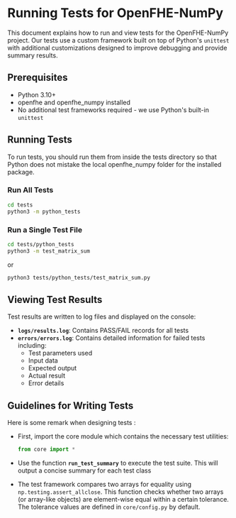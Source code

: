 # Running Tests for OpenFHE-NumPy

This document explains how to run and view tests for the OpenFHE-NumPy project.
Our tests use a custom framework built on top of Python's `unittest`
with additional customizations designed to improve debugging and
provide summary results.

## Prerequisites

* Python 3.10+
* openfhe and openfhe_numpy installed
* No additional test frameworks required - we use Python's built-in `unittest`

## Running Tests

To run tests, you should run them from inside the tests directory so that Python does not mistake the local openfhe_numpy folder for the installed package.

### Run All Tests

```bash
cd tests
python3 -m python_tests
```


### Run a Single Test File

```bash
cd tests/python_tests
python3 -m test_matrix_sum
```
or
```bash
python3 tests/python_tests/test_matrix_sum.py
```


## Viewing Test Results

Test results are written to log files and displayed on the console:

* **`logs/results.log`**: Contains PASS/FAIL records for all tests
* **`errors/errors.log`**: Contains detailed information for failed tests including:
  - Test parameters used
  - Input data
  - Expected output
  - Actual result
  - Error details

## Guidelines for Writing Tests
Here is some remark when designing tests :
- First, import the core module which contains the necessary test utilities:
  ```python
  from core import *
  ```
- Use the function **`run_test_summary`** to execute the test suite.
This will output a concise summary for each test class

- The test framework compares two arrays for equality using `np.testing.assert_allclose`.
  This function checks whether two arrays (or array-like objects) are element-wise equal within a certain tolerance.
  The tolerance values are defined in `core/config.py` by default.
